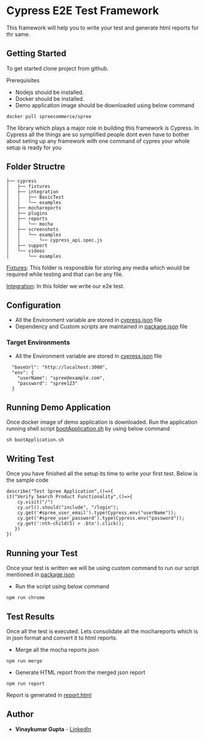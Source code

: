 # Cypress E2E Test  Framework

This framework will help you to write your test and generate html reports for thr same.
## Getting Started

To get started clone project from github. 

Prerequisites

* Nodejs should be installed.
* Docker should be installed.
* Demo application image should be downloaded using below command
```
docker pull spreecommerce/spree
```

The library which plays a major role in building this framework is Cypress. In Cypress all the things are so symplified people dont even have to bother about seting up any framework with one command of cypres your whole setup is ready for you

## Folder Structre

```
├── cypress
│   ├── fixtures
│   ├── integration
│   │   ├── BasicTest
│   │   └── examples
│   ├── mochareports
│   ├── plugins
│   ├── reports
│   │   └── mocha
│   ├── screenshots
│   │   └── examples
│   │       └── cypress_api.spec.js
│   ├── support
│   └── videos
│       └── examples

```
[Fixtures](https://github.com/vinaygupta2050/e2eCypressFramework/tree/master/cypress/fixtures): This folder is responsible for storing any media which would be required while testing and that can be any file.

[Integration](https://github.com/vinaygupta2050/e2eCypressFramework/tree/master/cypress/integration): In this folder we write our e2e test.

## Configuration

* All the Environment variable are stored in [cypress.json](https://github.com/vinaygupta2050/e2eCypressFramework/cypress.json) file
* Dependency and Custom scripts are maintained in [package.json](https://github.com/vinaygupta2050/e2eCypressFramework/package.json) file

### Target Environments
* All the Environment variable are stored in [cypress.json](https://github.com/vinaygupta2050/e2eCypressFramework/cypress.json) file
```
  "baseUrl": "http://localhost:3000",
  "env": {
    "userName": "spree@example.com",
    "password": "spree123"
  }
```
## Running Demo Application

Once docker image of demo application is downloaded. Run the application running shell script [bootApplication.sh](https://github.com/vinaygupta2050/e2eCypressFramework/bootApplication.sh) by using below command
```
sh bootApplication.sh
```
## Writing Test

Once you have finished all the setup its time to write your first test. Below is the sample code
```
describe("Test Spree Application",()=>{ 
it("Verify Search Product Functionality",()=>{
    cy.visit("/")
    cy.url().should("include", "/login");
    cy.get('#spree_user_email').type(Cypress.env("userName"));
    cy.get('#spree_user_password').type(Cypress.env("password"));
    cy.get(':nth-child(5) > .btn').click();
   })
})
```

## Running your Test

Once your test is written we will be using custom command to run our script mentioned in [package.json](https://github.com/vinaygupta2050/e2eCypressFramework/package.json)

* Run the script using below command
```
npm run chrome
```
## Test Results

Once all the test is executed. Lets consolidate all the mochareports which is in json format and convert it to html reports.
* Merge all the mocha reports json
```
npm run merge
```
* Generate HTML report from the merged json report
```
npm run report
```
Report is generated in [report.html](https://github.com/vinaygupta2050/e2eCypressFramework/blob/master/report.html)
## Author

* **Vinaykumar Gupta** - [LinkedIn](https://in.linkedin.com/in/vinaygupta2050)
